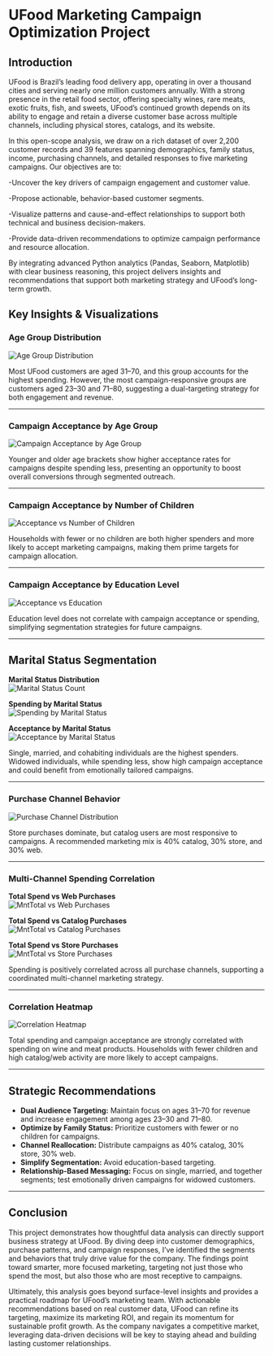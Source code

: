 # UFood Marketing Campaign Optimization Project

## Introduction</u>
UFood is Brazil’s leading food delivery app, operating in over a thousand cities and serving nearly one million customers annually. With a strong presence in the retail food sector, offering specialty wines, rare meats, exotic fruits, fish, and sweets, UFood’s continued growth depends on its ability to engage and retain a diverse customer base across multiple channels, including physical stores, catalogs, and its website.


In this open-scope analysis, we draw on a rich dataset of over 2,200 customer records and 39 features spanning demographics, family status, income, purchasing channels, and detailed responses to five marketing campaigns. Our objectives are to:

-Uncover the key drivers of campaign engagement and customer value.

-Propose actionable, behavior-based customer segments.

-Visualize patterns and cause-and-effect relationships to support both technical and business decision-makers.

-Provide data-driven recommendations to optimize campaign performance and resource allocation.

By integrating advanced Python analytics (Pandas, Seaborn, Matplotlib) with clear business reasoning, this project delivers insights and recommendations that support both marketing strategy and UFood’s long-term growth.



## Key Insights & Visualizations

### Age Group Distribution
![Age Group Distribution](https://github.com/user-attachments/assets/ee114b04-c6c4-41d9-93cc-0199e0e2a6ce)

 
Most UFood customers are aged 31–70, and this group accounts for the highest spending. However, the most campaign-responsive groups are customers aged 23–30 and 71–80, suggesting a dual-targeting strategy for both engagement and revenue.

---

### Campaign Acceptance by Age Group
![Campaign Acceptance by Age Group](https://github.com/user-attachments/assets/50489088-caa7-409c-951f-391b78a0e60f)


Younger and older age brackets show higher acceptance rates for campaigns despite spending less, presenting an opportunity to boost overall conversions through segmented outreach.

---

### Campaign Acceptance by Number of Children
![Acceptance vs Number of Children](https://github.com/user-attachments/assets/3ef08bd6-06dc-47a7-93c0-f0b380850930)

  
Households with fewer or no children are both higher spenders and more likely to accept marketing campaigns, making them prime targets for campaign allocation.

---

### Campaign Acceptance by Education Level
![Acceptance vs Education](https://github.com/user-attachments/assets/ef30f072-0161-4ea1-bfe2-9c47d9aa0f91)

 
Education level does not correlate with campaign acceptance or spending, simplifying segmentation strategies for future campaigns.

---

## Marital Status Segmentation


**Marital Status Distribution**  
![Marital Status Count](https://github.com/user-attachments/assets/e59cd9fb-e671-41ec-8b9f-b04e07ce3164)

**Spending by Marital Status**  
![Spending by Marital Status](https://github.com/user-attachments/assets/7f0bf755-c2b3-4064-a32f-ff2101d51520)

**Acceptance by Marital Status**  
![Acceptance by Marital Status](https://github.com/user-attachments/assets/aabbf63c-1d85-4cbc-a058-e72f00187a21)


Single, married, and cohabiting individuals are the highest spenders. Widowed individuals, while spending less, show high campaign acceptance and could benefit from emotionally tailored campaigns.

---

### Purchase Channel Behavior
  
![Purchase Channel Distribution](https://github.com/user-attachments/assets/2c160d8c-30de-428c-afac-f8ec1411f5b8)

  
Store purchases dominate, but catalog users are most responsive to campaigns. A recommended marketing mix is 40% catalog, 30% store, and 30% web.

---

### Multi-Channel Spending Correlation


**Total Spend vs Web Purchases**  
![MntTotal vs Web Purchases](https://github.com/user-attachments/assets/e22df67d-6159-4138-967b-70532a1e6969)

**Total Spend vs Catalog Purchases**  
![MntTotal vs Catalog Purchases](https://github.com/user-attachments/assets/5815afbc-3633-4329-9d43-51f511f63194)

**Total Spend vs Store Purchases**  
![MntTotal vs Store Purchases](https://github.com/user-attachments/assets/c0c1be8c-ff03-4b64-a1e5-ba0a4fd31abc)

  
Spending is positively correlated across all purchase channels, supporting a coordinated multi-channel marketing strategy.

---

### Correlation Heatmap

![Correlation Heatmap](https://github.com/user-attachments/assets/83708a2b-1c3f-4c0f-84ce-58923e8fb2e1)

  
Total spending and campaign acceptance are strongly correlated with spending on wine and meat products. Households with fewer children and high catalog/web activity are more likely to accept campaigns.

---

## Strategic Recommendations

- **Dual Audience Targeting:** Maintain focus on ages 31–70 for revenue and increase engagement among ages 23–30 and 71–80.
- **Optimize by Family Status:** Prioritize customers with fewer or no children for campaigns.
- **Channel Reallocation:** Distribute campaigns as 40% catalog, 30% store, 30% web.
- **Simplify Segmentation:** Avoid education-based targeting.
- **Relationship-Based Messaging:** Focus on single, married, and together segments; test emotionally driven campaigns for widowed customers.

---

## Conclusion

This project demonstrates how thoughtful data analysis can directly support business strategy at UFood. By diving deep into customer demographics, purchase patterns, and campaign responses, I’ve identified the segments and behaviors that truly drive value for the company. The findings point toward smarter, more focused marketing, targeting not just those who spend the most, but also those who are most receptive to campaigns.

Ultimately, this analysis goes beyond surface-level insights and provides a practical roadmap for UFood’s marketing team. With actionable recommendations based on real customer data, UFood can refine its targeting, maximize its marketing ROI, and regain its momentum for sustainable profit growth. As the company navigates a competitive market, leveraging data-driven decisions will be key to staying ahead and building lasting customer relationships.

